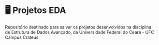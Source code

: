 # :desktop_computer: Projetos EDA

Repositório destinado para salvar os projetos desenvolvidos na disciplina de Estrutura de Dados Avançado, da Universidade Federal do Ceará - UFC Campus Crateús.